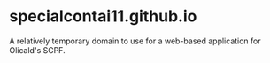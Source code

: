 # specialcontai11.github.io
A relatively temporary domain to use for a web-based application for Olicald's SCPF.
